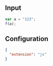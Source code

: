 
## Input
```javascript input
var a = "123";
f(a);
```

## Configuration
```json configuration
{
  "extension": "js"
}
```
